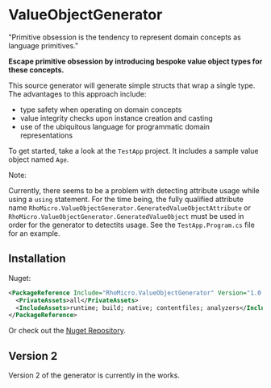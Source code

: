 # ValueObjectGenerator

"Primitive obsession is the tendency to represent domain concepts as language primitives."

**Escape primitive obsession by introducing bespoke value object types for these concepts.**

This source generator will generate simple structs that wrap a single type.
The advantages to this approach include:
- type safety when operating on domain concepts
- value integrity checks upon instance creation and casting
- use of the ubiquitous language for programmatic domain representations

To get started, take a look at the `TestApp` project. It includes a sample value object named `Age`.

Note: 

Currently, there seems to be a problem with detecting attribute usage while using a `using` statement.
For the time being, the fully qualified attribute name `RhoMicro.ValueObjectGenerator.GeneratedValueObjectAttribute`
or `RhoMicro.ValueObjectGenerator.GeneratedValueObject` must be used in order for the generator to detectits usage. See the `TestApp.Program.cs` file for an example.

## Installation

Nuget:
```xml
<PackageReference Include="RhoMicro.ValueObjectGenerator" Version="1.0.0">
  <PrivateAssets>all</PrivateAssets>
  <IncludeAssets>runtime; build; native; contentfiles; analyzers</IncludeAssets>
</PackageReference>
```
Or check out the [Nuget Repository](https://www.nuget.org/packages/RhoMicro.ValueObjectGenerator).

## Version 2

Version 2 of the generator is currently in the works.